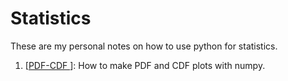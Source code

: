 # Statistics

These are my personal notes on how to use python for statistics.   


1. [<a href="https://github.com/trangel/Data-Science/blob/master/PDF-CDF.ipynb">PDF-CDF </a>]: How to make PDF and CDF plots with numpy.   


